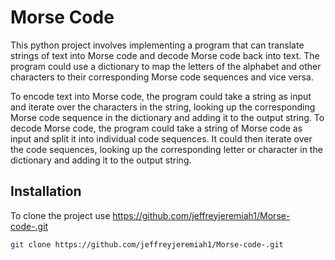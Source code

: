# Morse Code

This python project involves implementing a program that can translate strings of text into Morse code and decode Morse code back into text. The program could use a dictionary to map the letters of the alphabet and other characters to their corresponding Morse code sequences and vice versa.

To encode text into Morse code, the program could take a string as input and iterate over the characters in the string, looking up the corresponding Morse code sequence in the dictionary and adding it to the output string. To decode Morse code, the program could take a string of Morse code as input and split it into individual code sequences. It could then iterate over the code sequences, looking up the corresponding letter or character in the dictionary and adding it to the output string.

## Installation

To clone the project use https://github.com/jeffreyjeremiah1/Morse-code-.git

```bash
git clone https://github.com/jeffreyjeremiah1/Morse-code-.git
```
